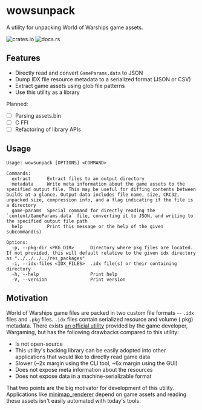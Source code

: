 # wowsunpack

A utility for unpacking World of Warships game assets.

![crates.io](https://img.shields.io/crates/v/wowsunpack.svg)  ![docs.rs](https://img.shields.io/crates/v/docsrs.svg)

## Features

- Directly read and convert `GameParams.data` to JSON
- Dump IDX file resource metadata to a serialized format (JSON or CSV)
- Extract game assets using glob file patterns
- Use this utility as a library

Planned:

- [ ] Parsing assets.bin
- [ ] C FFI
- [ ] Refactoring of library APIs

## Usage

```
Usage: wowsunpack [OPTIONS] <COMMAND>

Commands:
  extract      Extract files to an output directory
  metadata     Write meta information about the game assets to the specified output file. This may be useful for diffing contents between builds at a glance. Output data includes file name, size, CRC32, unpacked size, compression info, and a flag indicating if the file is a directory
  game-params  Special command for directly reading the `content/GameParams.data` file, converting it to JSON, and writing to the specified output file path
  help         Print this message or the help of the given subcommand(s)

Options:
  -p, --pkg-dir <PKG_DIR>      Directory where pkg files are located. If not provided, this will default relative to the given idx directory as "../../../../res_packages"
  -i, --idx-files <IDX_FILES>  .idx file(s) or their containing directory
  -h, --help                   Print help
  -V, --version                Print version
```

## Motivation

World of Warships game files are packed in two custom file formats -- `.idx` files and `.pkg` files. `.idx` files contain serialized resource and volume (.pkg) metadata. There exists [an official utility](https://forum.worldofwarships.com/topic/183662-all-wows-unpack-tool-unpack-game-client-resources/) provided by the game developer, Wargaming, but has the following drawbacks compared to this utility:

- Is not open-source
- This utility's backing library can be easily adopted into other applications that would like to directly read game data
- Slower (~2x margin using the CLI tool, ~6x margin using the GUI)
- Does not expose meta information about the resources
- Does not expose data in a machine-serializable format

That two points are the big motivator for development of this utility. Applications like [minimap_renderer](https://github.com/WoWs-Builder-Team/minimap_renderer) depend on game assets and reading these assets isn't easily automated with today's tools.